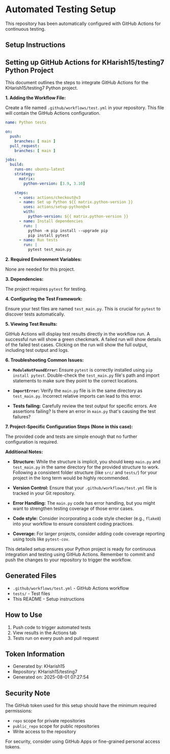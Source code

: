 # Automated Testing Setup

This repository has been automatically configured with GitHub Actions for continuous testing.

## Setup Instructions

## Setting up GitHub Actions for KHarish15/testing7 Python Project

This document outlines the steps to integrate GitHub Actions for the KHarish15/testing7 Python project.

**1. Adding the Workflow File:**

Create a file named `.github/workflows/test.yml` in your repository. This file will contain the GitHub Actions configuration.

```yaml
name: Python tests

on:
  push:
    branches: [ main ]
  pull_request:
    branches: [ main ]

jobs:
  build:
    runs-on: ubuntu-latest
    strategy:
      matrix:
        python-version: [3.9, 3.10]

    steps:
      - uses: actions/checkout@v3
      - name: Set up Python ${{ matrix.python-version }}
        uses: actions/setup-python@v4
        with:
          python-version: ${{ matrix.python-version }}
      - name: Install dependencies
        run: |
          python -m pip install --upgrade pip
          pip install pytest
      - name: Run tests
        run: |
          pytest test_main.py
```

**2. Required Environment Variables:**

None are needed for this project.

**3. Dependencies:**

The project requires `pytest` for testing.

**4. Configuring the Test Framework:**

Ensure your test files are named `test_main.py`. This is crucial for `pytest` to discover tests automatically.

**5. Viewing Test Results:**

GitHub Actions will display test results directly in the workflow run.  A successful run will show a green checkmark.  A failed run will show details of the failed test cases.  Clicking on the run will show the full output, including test output and logs.

**6. Troubleshooting Common Issues:**

* **`ModuleNotFoundError`:**  Ensure `pytest` is correctly installed using `pip install pytest`. Double-check the `test_main.py` file's path and import statements to make sure they point to the correct locations.


* **`ImportError`:** Verify the `main.py` file is in the same directory as `test_main.py`.  Incorrect relative imports can lead to this error.


* **Tests failing:** Carefully review the test output for specific errors.  Are assertions failing?  Is there an error in `main.py` that's causing the test failures?

**7. Project-Specific Configuration Steps (None in this case):**

The provided code and tests are simple enough that no further configuration is required.

**Additional Notes:**

* **Structure:** While the structure is implicit, you should keep `main.py` and `test_main.py` in the same directory for the provided structure to work.  Following a consistent folder structure (like `src/` and `tests/`) for your project in the long term would be highly recommended.


* **Version Control:** Ensure that your `.github/workflows/test.yml` file is tracked in your Git repository.


* **Error Handling:** The `main.py` code has error handling, but you might want to strengthen testing coverage of those error cases.


* **Code style:** Consider incorporating a code style checker (e.g., `flake8`) into your workflow to ensure consistent coding practices.


* **Coverage:** For larger projects, consider adding code coverage reporting using tools like `pytest-cov`.


This detailed setup ensures your Python project is ready for continuous integration and testing using GitHub Actions. Remember to commit and push the changes to your repository to trigger the workflow.

## Generated Files

- `.github/workflows/test.yml` - GitHub Actions workflow
- `tests/` - Test files
- This README - Setup instructions

## How to Use

1. Push code to trigger automated tests
2. View results in the Actions tab
3. Tests run on every push and pull request

## Token Information

- Generated by: KHarish15
- Repository: KHarish15/testing7
- Generated on: 2025-08-01 07:27:54

## Security Note

The GitHub token used for this setup should have the minimum required permissions:
- `repo` scope for private repositories
- `public_repo` scope for public repositories
- Write access to the repository

For security, consider using GitHub Apps or fine-grained personal access tokens.
